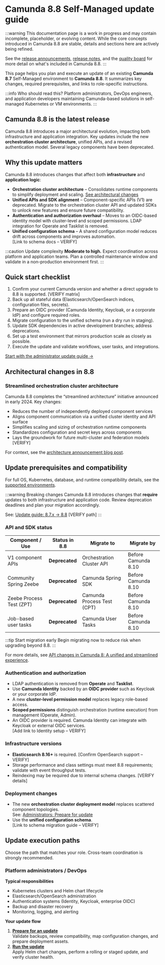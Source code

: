 # Camunda 8.8 Self-Managed update guide

:::warning
This documentation page is a work in progress and may contain incomplete, placeholder, or evolving content. While the core concepts introduced in Camunda 8.8 are stable, details and sections here are actively being refined.

See the [release announcements](/reference/announcements-release-notes/880/880-announcements.md), [release notes](/reference/announcements-release-notes/880/880-release-notes.md), and the [quality board](https://github.com/orgs/camunda/projects/187/views/15) for more detail on what's included in Camunda 8.8.
:::

This page helps you plan and execute an update of an existing **Camunda 8.7** Self-Managed environment to **Camunda 8.8**. It summarizes key changes, required prerequisites, and links to role-specific instructions.

:::info Who should read this?
Platform administrators, DevOps engineers, and application developers maintaining Camunda-based solutions in self-managed Kubernetes or VM environments.
:::

## Camunda 8.8 is the latest release

Camunda 8.8 introduces a major architectural evolution, impacting both infrastructure and application integration. Key updates include the new **orchestration cluster architecture**, unified APIs, and a revised authentication model. Several legacy components have been deprecated.

## Why this update matters

Camunda 8.8 introduces changes that affect both **infrastructure** and **application logic**:

- **Orchestration cluster architecture** – Consolidates runtime components to simplify deployment and scaling. [See architectural changes](#architectural-changes-in-88)
- **Unified APIs and SDK alignment** – Component-specific APIs (V1) are deprecated. Migrate to the orchestration cluster API and updated SDKs to unlock new features and ensure future compatibility.
- **Authentication and authorization overhaul** – Moves to an OIDC-based identity model with cluster-level and scoped permissions. LDAP integration for Operate and Tasklist is removed.
- **Unified configuration schema** – A shared configuration model reduces drift across components and improves automation.  
  [Link to schema docs – VERIFY]

:::caution Update complexity
**Moderate to high.** Expect coordination across platform and application teams. Plan a controlled maintenance window and validate in a non-production environment first.
:::

## Quick start checklist

1. Confirm your current Camunda version and whether a direct upgrade to 8.8 is supported. [VERIFY matrix]
2. Back up all stateful data (Elasticsearch/OpenSearch indices, configuration files, secrets).
3. Prepare an OIDC provider (Camunda Identity, Keycloak, or a corporate IdP) and configure required roles.
4. Migrate configuration to the unified schema (run a dry run in staging).
5. Update SDK dependencies in active development branches; address deprecations.
6. Set up a test environment that mirrors production scale as closely as possible.
7. Execute the update and validate workflows, user tasks, and integrations.

[Start with the administrator update guide →](./administrators/prepare-for-update.md)

## Architectural changes in 8.8

### Streamlined orchestration cluster architecture

Camunda 8.8 completes the “streamlined architecture” initiative announced in early 2024. Key changes:

- Reduces the number of independently deployed component services
- Aligns component communication via a unified cluster identity and API surface
- Simplifies scaling and sizing of orchestration runtime components
- Standardizes configuration and secret keys across components
- Lays the groundwork for future multi-cluster and federation models [VERIFY]

For context, see the [architecture announcement blog post](https://camunda.com/blog/2024/04/simplified-deployment-options-accelerated-getting-started-experience/).

## Update prerequisites and compatibility

For full OS, Kubernetes, database, and runtime compatibility details, see the [supported environments](../../reference/supported-environments.md).

:::warning Breaking changes
Camunda 8.8 introduces changes that **require** updates to both infrastructure and application code. Review deprecation deadlines and plan your migration accordingly.

See: [Update guide: 8.7.x → 8.8](../operational-guides/update-guide/870-to-880.md) [VERIFY path]
:::

### API and SDK status

| Component / Use          | Status in 8.8  | Migrate to                 | Migrate by                |
|--------------------------|----------------|----------------------------|---------------------------|
| V1 component APIs        | **Deprecated** | Orchestration Cluster API  | Before Camunda 8.10       |
| Community Spring Zeebe   | **Deprecated** | Camunda Spring SDK         | Before Camunda 8.10       |
| Zeebe Process Test (ZPT) | **Deprecated** | Camunda Process Test (CPT) | Before Camunda 8.10       |
| Job-based user tasks     | **Deprecated** | Camunda User Tasks         | Before Camunda 8.10       |

:::tip Start migration early
Begin migrating now to reduce risk when upgrading beyond 8.8.
:::

For more details, see [API changes in Camunda 8: A unified and streamlined experience](https://camunda.com/blog/2024/12/api-changes-in-camunda-8-a-unified-and-streamlined-experience/).

### Authentication and authorization

- LDAP authentication is removed from **Operate** and **Tasklist**.
- Use **Camunda Identity** backed by an **OIDC provider** such as Keycloak or your corporate IdP.
- A new **cluster-level permission model** replaces legacy role-based access.
- **Scoped permissions** distinguish orchestration (runtime execution) from management (Operate, Admin).
- An OIDC provider is required. Camunda Identity can integrate with Keycloak or external OIDC services.  
  [Add link to Identity setup – VERIFY]

### Infrastructure versions

- **Elasticsearch 8.16+** is required. [Confirm OpenSearch support – VERIFY]
- Storage performance and class settings must meet 8.8 requirements; validate with event throughput tests.
- Reindexing may be required due to internal schema changes. [VERIFY details]

### Deployment changes

- The new **orchestration cluster deployment model** replaces scattered component topologies.  
  See: [Administrators: Prepare for update](./administrators/prepare-for-update.md)
- Use the **unified configuration schema**.  
  [Link to schema migration guide – VERIFY]

## Update execution paths

Choose the path that matches your role. Cross-team coordination is strongly recommended.

### Platform administrators / DevOps

**Typical responsibilities**

- Kubernetes clusters and Helm chart lifecycle
- Elasticsearch/OpenSearch administration
- Authentication systems (Identity, Keycloak, enterprise OIDC)
- Backup and disaster recovery
- Monitoring, logging, and alerting

**Your update flow**

1. [**Prepare for an update**](./administrators/prepare-for-update.md)  
   Validate backups, review compatibility, map configuration changes, and prepare deployment assets.
2. [**Run the update**](./administrators/run-update.md)  
   Apply Helm chart changes, perform a rolling or staged update, and verify cluster health.
